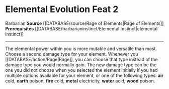 ﻿---
feat: Elemental Evolution
id: '4353'
level: '2'
name: Elemental Evolution
prerequisite: '[[DATABASE/barbarianinstinct/Elemental Instinct|elemental instinct]]'
rarity: Common
source: '[[DATABASE/source/Rage of Elements|Rage of Elements]]'
trait:
- '[[DATABASE/trait/Barbarian|Barbarian]]'
type: Feat

---
# Elemental Evolution <span class="item-type">Feat 2</span>

<span class="item-trait">Barbarian</span>
**Source** [[DATABASE/source/Rage of Elements|Rage of Elements]]
**Prerequisites** [[DATABASE/barbarianinstinct/Elemental Instinct|elemental instinct]]

---
The elemental power within you is more mutable and versatile than most. Choose a second damage type for your element. Whenever you [[DATABASE/action/Rage|Rage]], you can choose that type instead of the damage type you would normally gain. The new damage type can be the one you did not choose when you selected the element initially if you had multiple options available for your element, or one of the following types: **air** cold, **earth** poison, **fire** cold, **metal** electricity, **water** acid, **wood** poison.